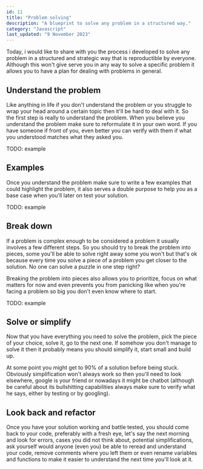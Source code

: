 ```yaml
---
id: 11
title: "Problem solving"
description: "A blueprint to solve any problem in a structured way."
category: "Javascript"
last_updated: "9 November 2023"
---
```


Today, i would like to share with you the process i developed to solve any problem in a structured and strategic way that is reproductible by everyone. Although this won't give serve you in any way to solve a specific problem it allows you to have a plan for dealing with problems in general. 

## Understand the problem

Like anything in life if you don't understand the problem or you struggle to wrap your head around a certain topic then it'll be hard to deal with it. So the first step is really to understand the problem. When you believe you understand the problem make sure to reformulate it in your own word. If you have someone if front of you, even better you can verify with them if what you understood matches what they asked you.

TODO: example

## Examples
Once you understand the problem make sure to write a few examples that could highlight the problem, it also serves a double purpose to help you as a base case when you'll later on test your solution.

TODO: example

## Break down
If a problem is complex enough to be considered a problem it usually involves a few different steps. So you should try to break the problem into pieces, some you'll be able to solve right away some you won't but that's ok because every time you solve a piece of a problem you get closer to the solution. No one can solve a puzzle in one step right?

Breaking the problem into pieces also allows you to prioritize, focus on what matters for now and even prevents you from panicking like when you're facing a problem so big you don't even know where to start.

TODO: example

## Solve or simplify
Now that you have everything you need to solve the problem, pick the piece of your choice, solve it, go to the next one. If somehow you don't manage to solve it then it probably means you should simplify it, start small and build up. 

At some point you might get to 90% of a solution before being stuck. Obviously simplification won't always work so then you'll need to look elsewhere, google is your friend or nowadays it might be chatbot (although be careful about its bullshitting capabilities always make sure to verify what he says, either by testing or by googling).

## Look back and refactor
Once you have your solution working and battle tested, you should come back to your code, preferably with a fresh eye, let's say the next morning and look for errors, cases you did not think about, potential simplifications, ask yourself would anyone (even you) be able to reread and understand your code, remove comments where you left them or even rename variables and functions to make it easier to understand the next time you'll look at it.


